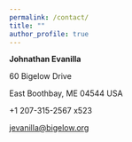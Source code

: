 ```yaml
---
permalink: /contact/
title: ""
author_profile: true
---
```


**Johnathan Evanilla**

60 Bigelow Drive

East Boothbay, ME 04544 USA

+1 207-315-2567 x523

jevanilla@bigelow.org
